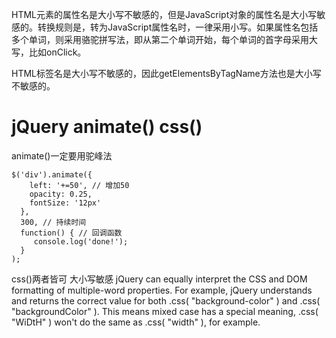 HTML元素的属性名是大小写不敏感的，但是JavaScript对象的属性名是大小写敏感的。转换规则是，转为JavaScript属性名时，一律采用小写。如果属性名包括多个单词，则采用骆驼拼写法，即从第二个单词开始，每个单词的首字母采用大写，比如onClick。  

HTML标签名是大小写不敏感的，因此getElementsByTagName方法也是大小写不敏感的。

# jQuery animate() css()
animate()一定要用驼峰法
```
$('div').animate({
    left: '+=50', // 增加50
    opacity: 0.25,
    fontSize: '12px'
  },
  300, // 持续时间
  function() { // 回调函数
     console.log('done!');
  }
);
```
css()两者皆可 大小写敏感
jQuery can equally interpret the CSS and DOM formatting of multiple-word properties. For example, jQuery understands and returns the correct value for both .css( "background-color" ) and .css( "backgroundColor" ). This means mixed case has a special meaning, .css( "WiDtH" ) won't do the same as .css( "width" ), for example.
